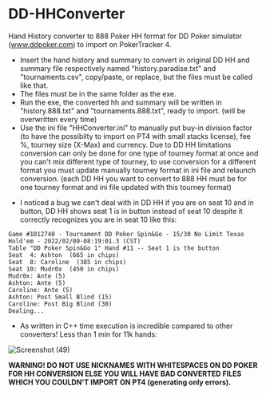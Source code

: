 # DD-HHConverter
Hand History converter to 888 Poker HH format for DD Poker simulator (www.ddpoker.com) to import on PokerTracker 4.


- Insert the hand history and summary to convert in original DD HH and summary file respectively named "history.paradise.txt" and "tournaments.csv", copy/paste, or replace, but the files must be called like that.
- The files must be in the same folder as the exe.
- Run the exe, the converted hh and summary will be written in "history.888.txt" and "tournaments.888.txt", ready to import. 
  (will be overwritten every time)
- Use the ini file "HHConverter.ini" to manually put buy-in division factor (to have the possibilty to import on PT4 with small stacks license), fee %, tourney size (X-Max) and currency. Due to DD HH limitations conversion can only be done for one type of tourney format at once and you can't mix different type of tourney, to use conversion for a different format you must update manually tourney format in ini file and relaunch conversion.
  (each DD HH you want to convert to 888 HH must be for one tourney format and ini file updated with this tourney format)

* I noticed a bug we can't deal with in DD HH if you are on seat 10 and in button, DD HH shows seat 1 is in button instead of seat 10 despite it correctly recognizes you are in seat 10 like this:

```
Game #1012740 - Tournament DD Poker Spin&Go - 15/30 No Limit Texas Hold'em - 2022/02/09-08:19:01.3 (CST)
Table "DD Poker Spin&Go 1" Hand #11 -- Seat 1 is the button
Seat  4: Ashton  (665 in chips)
Seat  8: Caroline  (385 in chips)
Seat 10: Mudr0x  (450 in chips)
Mudr0x: Ante (5)
Ashton: Ante (5)
Caroline: Ante (5)
Ashton: Post Small Blind (15)
Caroline: Post Big Blind (30)
Dealing...
```
* As written in C++ time execution is incredible compared to other converters! Less than 1 min for 11k hands:

![Screenshot (49)](https://user-images.githubusercontent.com/78977383/166441822-d081be3a-2c90-4ea3-b9ad-b6833c5bee88.png)


**WARNING! DO NOT USE NICKNAMES WITH WHITESPACES ON DD POKER FOR HH CONVERSION ELSE YOU WILL HAVE BAD CONVERTED FILES WHICH YOU COULDN'T IMPORT ON PT4 (generating only errors).**
